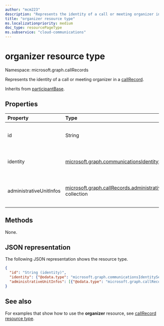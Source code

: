```yaml
---
author: "mcm223"
description: "Represents the identity of a call or meeting organizer in a callRecord."
title: "organizer resource type"
ms.localizationpriority: medium
doc_type: resourcePageType
ms.subservice: "cloud-communications"
---
```


# organizer resource type

Namespace: microsoft.graph.callRecords

Represents the identity of a call or meeting organizer in a [callRecord](callrecords-callrecord.md). 

Inherits from [participantBase](callrecords-participantbase.md).

## Properties

| Property | Type                       | Description                                             |
|:---------|:------------------------------|:--------------------------------------------------------|
| id       | String                        | Unique identifier for the call organizer. Inherited from [participantBase](callrecords-participantbase.md). |
| identity | [microsoft.graph.communicationsIdentitySet](communicationsidentityset.md) | The identity of the call organizer. Inherited from [participantBase](callrecords-participantbase.md). |
| administrativeUnitInfos | [microsoft.graph.callRecords.administrativeUnitInfo](callrecords-administrativeunitinfo.md) collection | The list of [administrativeUnitInfo](callrecords-administrativeunitinfo.md) of the call participant. Inherited from [participantBase](callrecords-participantbase.md). |

## Methods

None.

## JSON representation

The following JSON representation shows the resource type.

<!-- {
  "blockType": "resource",
  "@odata.type": "microsoft.graph.callRecords.organizer",
  "optionalProperties": [
    "id",
    "identity",
    "administrativeUnitInfos"
  ],
  "openType": true
} -->
```json
{
  "id": "String (identity)",
  "identity": {"@odata.type": "microsoft.graph.communicationsIdentitySet"},
  "administrativeUnitInfos": [{"@odata.type": "microsoft.graph.callRecords.administrativeUnitInfo"}]
}
```

## See also

For examples that show how to use the **organizer** resource, see [callRecord resource type](callrecords-callrecord.md).
